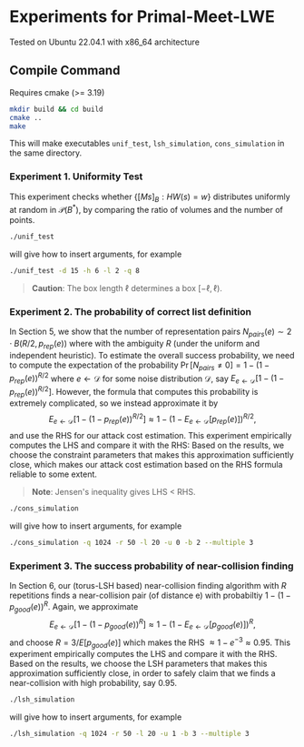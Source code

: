 
# Experiments for Primal-Meet-LWE

  

Tested on Ubuntu 22.04.1 with x86_64 architecture

  

## Compile Command

Requires cmake (>= 3.19)

```bash
mkdir build && cd build
cmake ..
make
```

This will make executables `unif_test`, `lsh_simulation`, `cons_simulation` in the same directory.

  

### Experiment 1. Uniformity Test

This experiment checks whether $\{[Ms]_B : HW(s) = w\}$ distributes uniformly at random in $\mathcal P(B^*)$, by comparing the ratio of volumes and the number of points.

```bash
./unif_test
```

will give how to insert arguments, for example

```bash
./unif_test -d 15 -h 6 -l 2 -q 8
```

>  **Caution**: The box length $\ell$ determines a box $[-\ell, \ell)$.

  

### Experiment 2. The probability of correct list definition
 
In Section 5, we show that the number of representation pairs $N_{pairs}(e) \sim 2\cdot B(R/2, p_{rep}(e))$ where with the ambiguity $R$ (under the uniform and independent heuristic). To estimate the overall success probability, we need to compute the expectation of the probability $\Pr[N_{pairs} \neq 0] = 1 - (1 - p_{rep}(e))^{R/2}$ where $e \leftarrow \mathcal D$ for some noise distribution $\mathcal D$, say $E_{e\leftarrow \mathcal D}\left[ 1 - (1 - p_{rep}(e))^{R/2} \right].$  However, the formula that computes this probability is extremely complicated, so we instead approximate it by $$E_{e\leftarrow \mathcal D}\left[ 1 - (1 - p_{rep}(e))^{R/2} \right] \approx 1 - \left(1 - E_{e\leftarrow \mathcal D}[p_{rep}(e)]\right)^{R/2},$$ and use the RHS for our attack cost estimation. 
This experiment empirically computes the LHS and compare it with the RHS: Based on the results, we choose the constraint parameters that makes this approximation sufficiently close, which makes our attack cost estimation based on the RHS formula reliable to some extent.

>  **Note**: Jensen's inequality gives LHS < RHS.

```bash
./cons_simulation
```

will give how to insert arguments, for example

```bash
./cons_simulation -q 1024 -r 50 -l 20 -u 0 -b 2 --multiple 3
```
  

### Experiment 3. The success probability of near-collision finding  

In Section 6, our (torus-LSH based) near-collision finding algorithm with $R$ repetitions finds a near-collision pair (of distance e) with probabiltiy $1 - (1-p_{good}(e))^R$. Again, we approximate $$E_{e\leftarrow \mathcal D}\left[ 1 - (1 - p_{good}(e))^{R} \right] \approx 1 - \left(1 - E_{e\leftarrow \mathcal D}[p_{good}(e)]\right)^{R},$$ and choose $R = 3/E[p_{good}(e)]$ which makes the RHS $\approx 1 - e^{-3} \approx  0.95$.
This experiment empirically computes the LHS and compare it with the RHS. Based on the results, we choose the LSH parameters that makes this approximation sufficiently close, in order to safely claim that we finds a near-collision with high probability, say $0.95$.

```bash
./lsh_simulation
```

will give how to insert arguments, for example

```bash
./lsh_simulation -q 1024 -r 50 -l 20 -u 1 -b 3 --multiple 3
```
